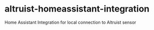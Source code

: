 # altruist-homeassistant-integration
Home Assistant Integration for local connection to Altruist sensor
